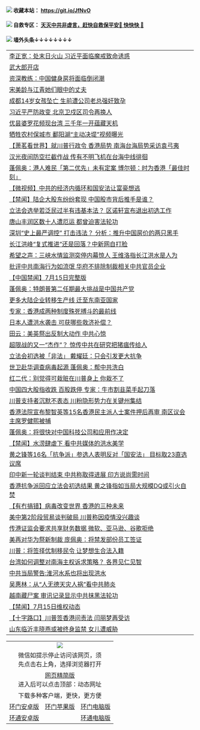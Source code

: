  #### <img src="https://img.icons8.com/color/48/000000/check-all.png"/> 收藏本站： https://git.io/JfNvO 

 #### <img src="https://img.icons8.com/color/48/000000/check-all.png"/> 自救专区： [天灭中共非虚言，赶快自救保平安🍎 快快快 📩](https://github.com/pwgy/td/blob/master/README.md)

 #### <img src="https://img.icons8.com/color/48/000000/check-all.png"/> 墙外头条↓↓↓↓↓↓↓↓ 
<table>  
<tr><td colspan="2" align="left"><a href="https://dwkts8awlbkd7.cloudfront.net/?name=c1199248&key=jdhvxawhshihitwk&from=gy1">李正宽：处末日火山 习近平面临魔戒致命诱惑</a></td></tr>
<tr><td colspan="2" align="left"><a href="https://dwkts8awlbkd7.cloudfront.net/?name=c1199300&key=jdhvxawhshihitwk&from=gy1">武大郎开店</a></td></tr>
<tr><td colspan="2" align="left"><a href="https://dwkts8awlbkd7.cloudfront.net/?name=c1199246&key=jdhvxawhshihitwk&from=gy1">资深教练：中国健身房将面临倒闭潮</a></td></tr>
<tr><td colspan="2" align="left"><a href="https://dwkts8awlbkd7.cloudfront.net/?name=c1199313&key=jdhvxawhshihitwk&from=gy1">宋美龄与江青她们眼中的丈夫</a></td></tr>
<tr><td colspan="2" align="left"><a href="https://dwkts8awlbkd7.cloudfront.net/?name=c1199284&key=jdhvxawhshihitwk&from=gy1">成都14岁女孩坠亡 生前遭公司老总强奸致孕</a></td></tr>
<tr><td colspan="2" align="left"><a href="https://dwkts8awlbkd7.cloudfront.net/?name=c1199325&key=jdhvxawhshihitwk&from=gy1">习近平严防政变 北京卫戍区司令再换人</a></td></tr>
<tr><td colspan="2" align="left"><a href="https://dwkts8awlbkd7.cloudfront.net/?name=c1199273&key=jdhvxawhshihitwk&from=gy1">优昙婆罗花频现台湾 三千年一开蕴藏天机</a></td></tr>
<tr><td colspan="2" align="left"><a href="https://dwkts8awlbkd7.cloudfront.net/?name=c1199320&key=jdhvxawhshihitwk&from=gy1">牺牲农村保城市 鄱阳湖“主动决堤”视频曝光</a></td></tr>
<tr><td colspan="2" align="left"><a href="https://dwkts8awlbkd7.cloudfront.net/?name=c1199307&key=jdhvxawhshihitwk&from=gy1">【萧茗看世界】就川普行政令 香港局势 南海台海局势采访袁弓夷</a></td></tr>
<tr><td colspan="2" align="left"><a href="https://dwkts8awlbkd7.cloudfront.net/?name=c1199298&key=jdhvxawhshihitwk&from=gy1">汉光夜间防空拦截作战 传有不明飞机在台海中线徘徊</a></td></tr>
<tr><td colspan="2" align="left"><a href="https://dwkts8awlbkd7.cloudfront.net/?name=c1199299&key=jdhvxawhshihitwk&from=gy1">蓬佩奥：港人难民「第二优先」未有定案 博尔顿：时为香港「最佳时刻」</a></td></tr>
<tr><td colspan="2" align="left"><a href="https://dwkts8awlbkd7.cloudfront.net/?name=c1199262&key=jdhvxawhshihitwk&from=gy1">【微视频】中共的经济内循环和国安法让富豪想逃</a></td></tr>
<tr><td colspan="2" align="left"><a href="https://dwkts8awlbkd7.cloudfront.net/?name=c1199263&key=jdhvxawhshihitwk&from=gy1">【禁闻】陆企大股东纷纷套现 中国股市背后推手是谁？</a></td></tr>
<tr><td colspan="2" align="left"><a href="https://dwkts8awlbkd7.cloudfront.net/?name=c1199297&key=jdhvxawhshihitwk&from=gy1">立法会选举若泛民过半有违基本法？ 区诺轩宣布退出初选工作</a></td></tr>
<tr><td colspan="2" align="left"><a href="https://dwkts8awlbkd7.cloudfront.net/?name=c1199282&key=jdhvxawhshihitwk&from=gy1">唐山丰润区数十人遭厄运 都曾迫害法轮功</a></td></tr>
<tr><td colspan="2" align="left"><a href="https://dwkts8awlbkd7.cloudfront.net/?name=c1199275&key=jdhvxawhshihitwk&from=gy1">深圳“史上最严调控” 打击违法？ 分析：推升中国房价的两只黑手</a></td></tr>
<tr><td colspan="2" align="left"><a href="https://dwkts8awlbkd7.cloudfront.net/?name=c1199306&key=jdhvxawhshihitwk&from=gy1">长江洪峰“复式推进”还是回落？中新网自打脸</a></td></tr>
<tr><td colspan="2" align="left"><a href="https://dwkts8awlbkd7.cloudfront.net/?name=c1199265&key=jdhvxawhshihitwk&from=gy1">希望之声：三峡水情监测突停内幕惊人 王维洛指长江洪水是人为</a></td></tr>
<tr><td colspan="2" align="left"><a href="https://dwkts8awlbkd7.cloudfront.net/?name=c1199309&key=jdhvxawhshihitwk&from=gy1">批评中共南海行为如流氓 华府不排除制裁相关中共官员企业</a></td></tr>
<tr><td colspan="2" align="left"><a href="https://dwkts8awlbkd7.cloudfront.net/?name=c1199318&key=jdhvxawhshihitwk&from=gy1">【中国禁闻】7月15日完整版</a></td></tr>
<tr><td colspan="2" align="left"><a href="https://dwkts8awlbkd7.cloudfront.net/?name=c1199328&key=jdhvxawhshihitwk&from=gy1">蓬佩奥：特朗普第二任期最大挑战是中国共产党</a></td></tr>
<tr><td colspan="2" align="left"><a href="https://dwkts8awlbkd7.cloudfront.net/?name=c1199330&key=jdhvxawhshihitwk&from=gy1">更多大陆企业转移生产线 迁至东南亚国家</a></td></tr>
<tr><td colspan="2" align="left"><a href="https://dwkts8awlbkd7.cloudfront.net/?name=c1199305&key=jdhvxawhshihitwk&from=gy1">专家：香港成两种制度殊死搏斗的最前线</a></td></tr>
<tr><td colspan="2" align="left"><a href="https://dwkts8awlbkd7.cloudfront.net/?name=c1199314&key=jdhvxawhshihitwk&from=gy1">日本人遭洪水袭击 可获哪些救济补偿？</a></td></tr>
<tr><td colspan="2" align="left"><a href="https://dwkts8awlbkd7.cloudfront.net/?name=c1199254&key=jdhvxawhshihitwk&from=gy1">田云：美英祭出反制大动作 中共心惊</a></td></tr>
<tr><td colspan="2" align="left"><a href="https://dwkts8awlbkd7.cloudfront.net/?name=c1199267&key=jdhvxawhshihitwk&from=gy1">超限战的又一“杰作”？ 惊传中共在研究把猪瘟传给人</a></td></tr>
<tr><td colspan="2" align="left"><a href="https://dwkts8awlbkd7.cloudfront.net/?name=c1199312&key=jdhvxawhshihitwk&from=gy1">立法会初选被「非法」 戴耀廷：只会引发更大抗争</a></td></tr>
<tr><td colspan="2" align="left"><a href="https://dwkts8awlbkd7.cloudfront.net/?name=c1199285&key=jdhvxawhshihitwk&from=gy1">世卫赴华调查病毒起源 蓬佩奥：帮中共洗白</a></td></tr>
<tr><td colspan="2" align="left"><a href="https://dwkts8awlbkd7.cloudfront.net/?name=c1199253&key=jdhvxawhshihitwk&from=gy1">红二代：别觉得可栽赃在川普身上 你栽不了</a></td></tr>
<tr><td colspan="2" align="left"><a href="https://dwkts8awlbkd7.cloudfront.net/?name=c1199327&key=jdhvxawhshihitwk&from=gy1">中国四大股指收跌 百股跌停 专家：牛市割韭菜手起刀落</a></td></tr>
<tr><td colspan="2" align="left"><a href="https://dwkts8awlbkd7.cloudfront.net/?name=c1199269&key=jdhvxawhshihitwk&from=gy1">川普支持者沉默不表态 川粉隐形势力在关键州集结</a></td></tr>
<tr><td colspan="2" align="left"><a href="https://dwkts8awlbkd7.cloudfront.net/?name=c1199310&key=jdhvxawhshihitwk&from=gy1">香港法院宣布黎智英等15名香港民主派人士案件押后再审 南区议会主席罗健熙被捕</a></td></tr>
<tr><td colspan="2" align="left"><a href="https://dwkts8awlbkd7.cloudfront.net/?name=c1199271&key=jdhvxawhshihitwk&from=gy1">蓬佩奥：将很快对中国科技公司和应用作决定</a></td></tr>
<tr><td colspan="2" align="left"><a href="https://dwkts8awlbkd7.cloudfront.net/?name=c1199319&key=jdhvxawhshihitwk&from=gy1">【禁闻】水涝肆虐下 看中共媒体的洪水美学</a></td></tr>
<tr><td colspan="2" align="left"><a href="https://dwkts8awlbkd7.cloudfront.net/?name=c1199311&key=jdhvxawhshihitwk&from=gy1">黄之锋等16名「抗争派」参选人表明反对「国安法」 目标取23直选议席</a></td></tr>
<tr><td colspan="2" align="left"><a href="https://dwkts8awlbkd7.cloudfront.net/?name=c1199290&key=jdhvxawhshihitwk&from=gy1">印中新一轮谈判结束 中共称取得进展 印方说尚需时间</a></td></tr>
<tr><td colspan="2" align="left"><a href="https://dwkts8awlbkd7.cloudfront.net/?name=c1199288&key=jdhvxawhshihitwk&from=gy1">香港抗争派回应立法会初选结果 黄之锋指如当局大规模DQ或引火自焚</a></td></tr>
<tr><td colspan="2" align="left"><a href="https://dwkts8awlbkd7.cloudfront.net/?name=c1199239&key=jdhvxawhshihitwk&from=gy1">【有冇搞错】病毒改变世界 香港的三种未来</a></td></tr>
<tr><td colspan="2" align="left"><a href="https://dwkts8awlbkd7.cloudfront.net/?name=c1199329&key=jdhvxawhshihitwk&from=gy1">美中第2阶段贸易谈判破局 川普称因疫情没兴趣谈</a></td></tr>
<tr><td colspan="2" align="left"><a href="https://dwkts8awlbkd7.cloudfront.net/?name=c1199281&key=jdhvxawhshihitwk&from=gy1">传港证监会要求共享财务数据 微软、亚马逊、谷歌拒绝</a></td></tr>
<tr><td colspan="2" align="left"><a href="https://dwkts8awlbkd7.cloudfront.net/?name=c1199247&key=jdhvxawhshihitwk&from=gy1">美再对华为祭新制裁 庞佩奥：将禁发部份员工签证</a></td></tr>
<tr><td colspan="2" align="left"><a href="https://dwkts8awlbkd7.cloudfront.net/?name=c1199245&key=jdhvxawhshihitwk&from=gy1">川普：将签择优制移民令 让梦想生合法入籍</a></td></tr>
<tr><td colspan="2" align="left"><a href="https://dwkts8awlbkd7.cloudfront.net/?name=c1199294&key=jdhvxawhshihitwk&from=gy1">台湾如何调整对南海主权诉求策略？ 各界见仁见智</a></td></tr>
<tr><td colspan="2" align="left"><a href="https://dwkts8awlbkd7.cloudfront.net/?name=c1199321&key=jdhvxawhshihitwk&from=gy1">中共当局警告:淮河水系也将出现洪水</a></td></tr>
<tr><td colspan="2" align="left"><a href="https://dwkts8awlbkd7.cloudfront.net/?name=c1199324&key=jdhvxawhshihitwk&from=gy1">吴惠林：从“人无德天灾人祸”看中共肺炎</a></td></tr>
<tr><td colspan="2" align="left"><a href="https://dwkts8awlbkd7.cloudfront.net/?name=c1199323&key=jdhvxawhshihitwk&from=gy1">越南藏尸案 审讯记录显示中共抹黑法轮功</a></td></tr>
<tr><td colspan="2" align="left"><a href="https://dwkts8awlbkd7.cloudfront.net/?name=c1199286&key=jdhvxawhshihitwk&from=gy1">【禁闻】7月15日维权动态</a></td></tr>
<tr><td colspan="2" align="left"><a href="https://dwkts8awlbkd7.cloudfront.net/?name=c1199249&key=jdhvxawhshihitwk&from=gy1">【十字路口】川普签香港问责法 闫丽梦再受访</a></td></tr>
<tr><td colspan="2" align="left"><a href="https://dwkts8awlbkd7.cloudfront.net/?name=c1199252&key=jdhvxawhshihitwk&from=gy1">山东临沂丰晓燕或被终身监禁 女儿遭威胁</a></td></tr>

  </table>
  
  <table>
  <tr>
    <td colspan="3" align="center"><img src="https://cdn.jsdelivr.net/gh/opipe/up/oGate65.jpg"/></td>
  </tr>
  <tr>
    <td colspan="3" align="center">微信如提示停止访问该网页，须<br/>先点击右上角，选择浏览器打开</td>
  <tr>
  <tr>
    <td colspan="3" align="center"><a href="https://gitcdn.xyz/cdn/otiny/up/master/show005.htm">网页精简版</a><br/>进入后可以点击顶部：动态网址</td>
  </tr>
  <tr>
    <td colspan="3" align="center">下载多种客户端，更快，更方便</td>
  <tr>
  <tr>
    <td align="center"><a href="https://cdn.jsdelivr.net/gh/opipe/up/oGatea.apk">环门安卓版</a></td>
    <td align="center"><a href="https://x.co/odisk">环门苹果版</a></td>
    <td align="center"><a href="https://cdn.jsdelivr.net/gh/opipe/up/oGate.zip">环门电脑版</a></td>
  </tr>
  <tr>
    <td align="center"><a href="https://cdn.jsdelivr.net/gh/opipe/up/oPipe.apk">环通安卓版</a></td>
    <td align="center"></td>
    <td align="center"><a href="https://raw.githubusercontent.com/opipe/up/master/oPipe.zip">环通电脑版</a></td>
  </tr>
  
</table>
